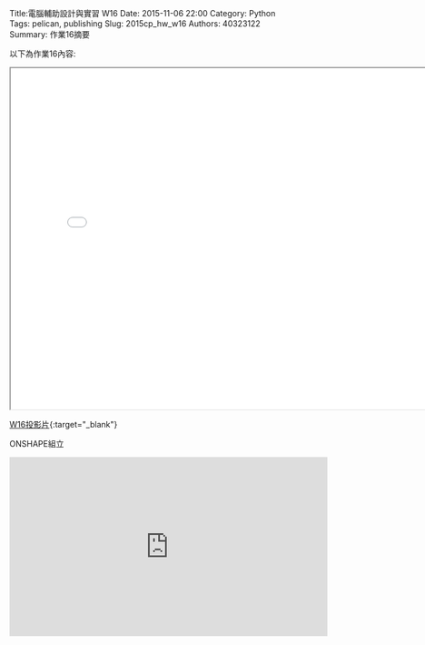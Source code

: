 Title:電腦輔助設計與實習  W16
Date: 2015-11-06 22:00
Category: Python
Tags: pelican, publishing
Slug: 2015cp_hw_w16
Authors: 40323122
Summary: 作業16摘要

以下為作業16內容:

<iframe src="40323122_cp_w16_p.html" width="800" height="600"></iframe>

[W16投影片](40323122_cp_w16_p.html){:target="_blank"}

ONSHAPE組立

<iframe width="560" height="315" src="https://www.youtube.com/embed/FRdge_tb85s" frameborder="0" allowfullscreen></iframe>


